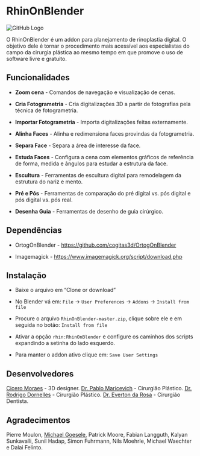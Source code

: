 
# RhinOnBlender

![GitHub Logo](http://www.ciceromoraes.com.br/blog/wp-content/uploads/2017/09/Blend_RhinOnBlender.jpg)

O RhinOnBlender é um addon para planejamento de rinoplastia digital. O objetivo dele é tornar o procedimento mais acessível aos especialistas do campo da cirurgia plástica ao mesmo tempo em que promove o uso de software livre e gratuito.

## Funcionalidades

 * **Zoom cena** - Comandos de navegação e visualização de cenas.

 * **Cria Fotogrametria** - Cria digitalizações 3D a partir de fotografias pela técnica de fotogrametria.

 * **Importar Fotogrametria** -  Importa digitalizações feitas externamente.

* **Alinha Faces** - Alinha e redimensiona faces provindas da fotogrametria.

* **Separa Face** - Separa a área de interesse da face.

* **Estuda Faces** - Configura a cena com elementos gráficos de referência de forma, medida e ângulos para estudar a estrutura da face.

* **Escultura** - Ferramentas de escultura digital para remodelagem da estrutura do nariz e mento.

* **Pré e Pós** - Ferramentas de comparação do pré digital vs. pós digital e pós digital vs. pós real.

* **Desenha Guia** - Ferramentas de desenho de guia cirúrgico.

## Dependências

* OrtogOnBlender - https://github.com/cogitas3d/OrtogOnBlender

* Imagemagick - https://www.imagemagick.org/script/download.php

## Instalação

* Baixe o arquivo em “Clone or download”

* No Blender vá em: `File` → `User Preferences` → `Addons` → `Install from file` 

* Procure o arquivo `RhinOnBlender-master.zip`, clique sobre ele e em seguida no botão: `Install from file`

* Ativar a opção `rhin:RhinOnBlender` e configure os caminhos dos scripts expandindo a setinha do lado esquerdo.

* Para manter o addon ativo clique em: `Save User Settings`

## Desenvolvedores

[Cicero Moraes](www.ciceromoraes.com.br) - 3D designer.
[Dr. Pablo Maricevich](http://avivacirurgiaplastica.com.br/) - Cirurgião Plástico.
[Dr. Rodrigo Dornelles](http://www.metropolitan.med.br/index.html) - Cirurgião Plástico.
[Dr. Everton da Rosa](http://fb.me/drevertondarosa) - Cirurgião Dentista.

## Agradecimentos

Pierre Moulon, [Michael Goesele](https://www.gcc.tu-darmstadt.de/home/proj/mve/index.en.jsp), Patrick Moore, Fabian Langguth, Kalyan Sunkavalli, Sunil Hadap, Simon Fuhrmann, Nils Moehrle, Michael Waechter e Dalai Felinto.

